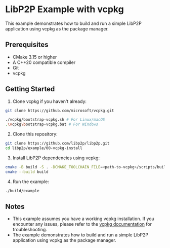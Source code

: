 # LibP2P Example with vcpkg

This example demonstrates how to build and run a simple LibP2P application using vcpkg as the package manager.

## Prerequisites

- CMake 3.15 or higher
- A C++20 compatible compiler
- Git
- vcpkg

## Getting Started

1. Clone vcpkg if you haven't already:

```bash
git clone https://github.com/microsoft/vcpkg.git

./vcpkg/bootstrap-vcpkg.sh # For Linux/macOS
.\vcpkg\bootstrap-vcpkg.bat # For Windows
```

2. Clone this repository:

```bash
git clone https://github.com/libp2p/libp2p.git
cd libp2p/example/00-vcpkg-install
```

3. Install LibP2P dependencies using vcpkg:

```bash
cmake -B build -S . -DCMAKE_TOOLCHAIN_FILE=<path-to-vcpkg>/scripts/buildsystems/vcpkg.cmake
cmake --build build
```

4. Run the example:

```bash
./build/example
```

## Notes

- This example assumes you have a working vcpkg installation. If you encounter any issues, please refer to the [vcpkg documentation](https://vcpkg.io/en/getting-started.html) for troubleshooting.
- The example demonstrates how to build and run a simple LibP2P application using vcpkg as the package manager.
